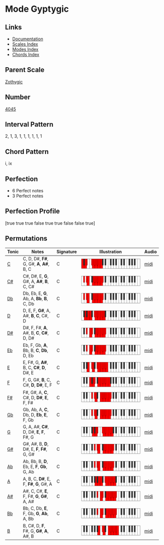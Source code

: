 # Mode Gyptygic

## Links

- [Documentation](README.md)
- [Scales Index](Scales.md)
- [Modes Index](Modes.md)
- [Chords Index](Chords.md)

## Parent Scale

[Zothygic](ScaleZothygic.md)

## Number

[4045](https://ianring.com/musictheory/scales/4045)

## Interval Pattern

2, 1, 3, 1, 1, 1, 1, 1, 1

## Chord Pattern

i, ix

## Perfection

- 6 Perfect notes
- 3 Perfect notes

## Perfection Profile

[true true true false true true false false true]

## Permutations

| Tonic | Notes | Signature | Illustration | Audio |
|-------|-------|-----------|--------------|-------|
| [C](ModeCNaturalGyptygic.md) | C, D, D#, **F#**, G, G#, **A**, **A#**, B, C | C | ![CNaturalGyptygic](ModeCNaturalGyptygic.png) | [midi](https://github.com/edipermadi/music/blob/main/docs/ModeCNaturalGyptygic.mid?raw=true) |
| [C#](ModeCSharpGyptygic.md) | C#, D#, E, **G**, G#, A, **A#**, **B**, C, C# | C | ![CSharpGyptygic](ModeCSharpGyptygic.png) | [midi](https://github.com/edipermadi/music/blob/main/docs/ModeCSharpGyptygic.mid?raw=true) |
| [Db](ModeDFlatGyptygic.md) | Db, Eb, E, **G**, Ab, A, **Bb**, **B**, C, Db | C | ![DFlatGyptygic](ModeDFlatGyptygic.png) | [midi](https://github.com/edipermadi/music/blob/main/docs/ModeDFlatGyptygic.mid?raw=true) |
| [D](ModeDNaturalGyptygic.md) | D, E, F, **G#**, A, A#, **B**, **C**, C#, D | C | ![DNaturalGyptygic](ModeDNaturalGyptygic.png) | [midi](https://github.com/edipermadi/music/blob/main/docs/ModeDNaturalGyptygic.mid?raw=true) |
| [D#](ModeDSharpGyptygic.md) | D#, F, F#, **A**, A#, B, **C**, **C#**, D, D# | C | ![DSharpGyptygic](ModeDSharpGyptygic.png) | [midi](https://github.com/edipermadi/music/blob/main/docs/ModeDSharpGyptygic.mid?raw=true) |
| [Eb](ModeEFlatGyptygic.md) | Eb, F, Gb, **A**, Bb, B, **C**, **Db**, D, Eb | C | ![EFlatGyptygic](ModeEFlatGyptygic.png) | [midi](https://github.com/edipermadi/music/blob/main/docs/ModeEFlatGyptygic.mid?raw=true) |
| [E](ModeENaturalGyptygic.md) | E, F#, G, **A#**, B, C, **C#**, **D**, D#, E | C | ![ENaturalGyptygic](ModeENaturalGyptygic.png) | [midi](https://github.com/edipermadi/music/blob/main/docs/ModeENaturalGyptygic.mid?raw=true) |
| [F](ModeFNaturalGyptygic.md) | F, G, G#, **B**, C, C#, **D**, **D#**, E, F | C | ![FNaturalGyptygic](ModeFNaturalGyptygic.png) | [midi](https://github.com/edipermadi/music/blob/main/docs/ModeFNaturalGyptygic.mid?raw=true) |
| [F#](ModeFSharpGyptygic.md) | F#, G#, A, **C**, C#, D, **D#**, **E**, F, F# | C | ![FSharpGyptygic](ModeFSharpGyptygic.png) | [midi](https://github.com/edipermadi/music/blob/main/docs/ModeFSharpGyptygic.mid?raw=true) |
| [Gb](ModeGFlatGyptygic.md) | Gb, Ab, A, **C**, Db, D, **Eb**, **E**, F, Gb | C | ![GFlatGyptygic](ModeGFlatGyptygic.png) | [midi](https://github.com/edipermadi/music/blob/main/docs/ModeGFlatGyptygic.mid?raw=true) |
| [G](ModeGNaturalGyptygic.md) | G, A, A#, **C#**, D, D#, **E**, **F**, F#, G | C | ![GNaturalGyptygic](ModeGNaturalGyptygic.png) | [midi](https://github.com/edipermadi/music/blob/main/docs/ModeGNaturalGyptygic.mid?raw=true) |
| [G#](ModeGSharpGyptygic.md) | G#, A#, B, **D**, D#, E, **F**, **F#**, G, G# | C | ![GSharpGyptygic](ModeGSharpGyptygic.png) | [midi](https://github.com/edipermadi/music/blob/main/docs/ModeGSharpGyptygic.mid?raw=true) |
| [Ab](ModeAFlatGyptygic.md) | Ab, Bb, B, **D**, Eb, E, **F**, **Gb**, G, Ab | C | ![AFlatGyptygic](ModeAFlatGyptygic.png) | [midi](https://github.com/edipermadi/music/blob/main/docs/ModeAFlatGyptygic.mid?raw=true) |
| [A](ModeANaturalGyptygic.md) | A, B, C, **D#**, E, F, **F#**, **G**, G#, A | C | ![ANaturalGyptygic](ModeANaturalGyptygic.png) | [midi](https://github.com/edipermadi/music/blob/main/docs/ModeANaturalGyptygic.mid?raw=true) |
| [A#](ModeASharpGyptygic.md) | A#, C, C#, **E**, F, F#, **G**, **G#**, A, A# | C | ![ASharpGyptygic](ModeASharpGyptygic.png) | [midi](https://github.com/edipermadi/music/blob/main/docs/ModeASharpGyptygic.mid?raw=true) |
| [Bb](ModeBFlatGyptygic.md) | Bb, C, Db, **E**, F, Gb, **G**, **Ab**, A, Bb | C | ![BFlatGyptygic](ModeBFlatGyptygic.png) | [midi](https://github.com/edipermadi/music/blob/main/docs/ModeBFlatGyptygic.mid?raw=true) |
| [B](ModeBNaturalGyptygic.md) | B, C#, D, **F**, F#, G, **G#**, **A**, A#, B | C | ![BNaturalGyptygic](ModeBNaturalGyptygic.png) | [midi](https://github.com/edipermadi/music/blob/main/docs/ModeBNaturalGyptygic.mid?raw=true) |
